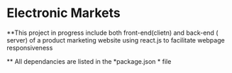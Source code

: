 # Electronic Markets
    
  **This project in progress include both front-end(clietn) and back-end ( server) of a product marketing website using react.js to facilitate webpage responsiveness
  
 ** All dependancies are listed in the *package.json * file
